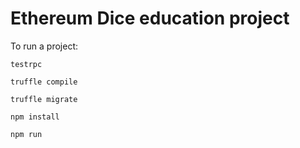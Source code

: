 # Ethereum Dice education project

To run a project:

`testrpc`

`truffle compile`

`truffle migrate`

`npm install`

`npm run`
